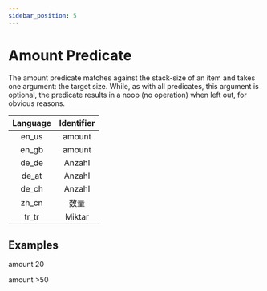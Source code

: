 ```yaml
---
sidebar_position: 5
---
```


# Amount Predicate

The amount predicate matches against the stack-size of an item and takes one argument: the target size. While, as with all predicates, this argument is optional, the predicate results in a noop (no operation) when left out, for obvious reasons.

| Language | Identifier |
|:--------:|:----------:|
| en_us | amount |
| en_gb | amount |
| de_de | Anzahl |
| de_at | Anzahl |
| de_ch | Anzahl |
| zh_cn | 数量 |
| tr_tr | Miktar |

## Examples

amount 20

amount >50